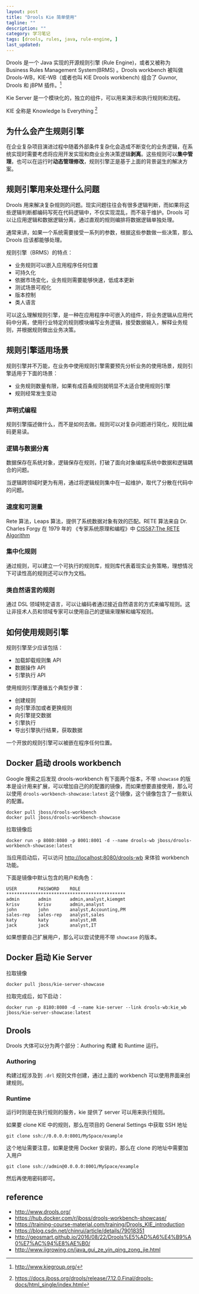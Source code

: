 ```yaml
---
layout: post
title: "Drools Kie 简单使用"
tagline: ""
description: ""
category: 学习笔记
tags: [drools, rules, java, rule-engine, ]
last_updated:
---
```


Drools 是一个 Java 实现的开源规则引擎 (Rule Engine)，或者又被称为 Business Rules Management System(BRMS) 。Drools workbench 被叫做 Drools-WB，KIE-WB（或者也叫 KIE Drools workbench) 组合了 Guvnor, Drools 和 jBPM 插件。[^1]

[^1]: <http://www.kiegroup.org/>

Kie Server 是一个模块化的，独立的组件，可以用来演示和执行规则和流程。

KIE 全称是 Knowledge Is Everything [^2]

[^2]: <https://docs.jboss.org/drools/release/7.12.0.Final/drools-docs/html_single/index.html>

## 为什么会产生规则引擎
在企业复杂项目演进过程中随着外部条件复杂化会造成不断变化的业务逻辑，在系统实现时需要考虑将应用开发实现和商业业务决策逻辑**剥离**。这些规则可以**集中管理**，也可以在运行时**动态管理修改**，规则引擎正是基于上面的背景诞生的解决方案。

## 规则引擎用来处理什么问题
Drools 用来解决复杂规则的问题。现实问题往往会有很多逻辑判断，而如果将这些逻辑判断都编码写死在代码逻辑中，不仅实现混乱，而不易于维护。Drools 可以让应用逻辑和数据逻辑分离，通过直观的规则编排将数据逻辑单独处理。

通常来讲，如果一个系统需要接受一系列的参数，根据这些参数做一些决策，那么 Drools 应该都能够处理。

规则引擎（BRMS）的特点：

- 业务规则可以嵌入应用程序任何位置
- 可持久化
- 依据市场变化，业务规则需要能够快速，低成本更新
- 测试场景可视化
- 版本控制
- 类人语言

可以这么理解规则引擎，是一种在应用程序中可嵌入的组件，将业务逻辑从应用代码中分离，使用行业特定的规则模块编写业务逻辑，接受数据输入，解释业务规则，并根据规则做出业务决策。

## 规则引擎适用场景
规则引擎并不万能，在业务中使用规则引擎需要预先分析业务的使用场景，规则引擎适用于下面的场景：

- 业务规则数量有限，如果有成百条规则就明显不太适合使用规则引擎
- 规则经常发生变动


### 声明式编程
规则引擎描述做什么，而不是如何去做。规则可以对复杂问题进行简化，规则比编码更易读。

### 逻辑与数据分离
数据保存在系统对象，逻辑保存在规则，打破了面向对象编程系统中数据和逻辑耦合的问题。

当逻辑跨领域时更为有用，通过将逻辑规则集中在一起维护，取代了分散在代码中的问题。

### 速度和可测量
Rete 算法，Leaps 算法，提供了系统数据对象有效的匹配。RETE 算法来自 Dr. Charles Forgy 在 1979 年的 《专家系统原理和编程》中 [CIS587:The RETE Algorithm](https://cis.temple.edu/~ingargio/cis587/readings/rete.html)

### 集中化规则
通过规则，可以建立一个可执行的规则库，规则库代表着现实业务策略，理想情况下可读性高的规则还可以作为文档。

### 类自然语言的规则
通过 DSL 领域特定语言，可以让编码者通过接近自然语言的方式来编写规则。这让非技术人员和领域专家可以使用自己的逻辑来理解和编写规则。

## 如何使用规则引擎
规则引擎至少应该包括：

- 加载卸载规则集 API
- 数据操作 API
- 引擎执行 API

使用规则引擎遵循五个典型步骤：

- 创建规则
- 向引擎添加或者更换规则
- 向引擎提交数据
- 引擎执行
- 导出引擎执行结果，获取数据

一个开放的规则引擎可以被嵌在程序任何位置。

## Docker 启动 drools workbench
Google 搜索之后发现 drools-workbench 有下面两个版本，不带 `showcase` 的版本是设计用来扩展，可以增加自己的的配置的镜像，而如果想要直接使用，那么可以使用 `drools-workbench-showcase:latest` 这个镜像，这个镜像包含了一些默认的配置。

    docker pull jboss/drools-workbench
    docker pull jboss/drools-workbench-showcase

拉取镜像后

    docker run -p 8080:8080 -p 8001:8001 -d --name drools-wb jboss/drools-workbench-showcase:latest

当应用启动后，可以访问 <http://localhost:8080/drools-wb> 来体验 workbench 功能。

下面是镜像中默认包含的用户和角色：

    USER        PASSWORD    ROLE
    *********************************************
    admin       admin       admin,analyst,kiemgmt
    krisv       krisv       admin,analyst
    john        john        analyst,Accounting,PM
    sales-rep   sales-rep   analyst,sales
    katy        katy        analyst,HR
    jack        jack        analyst,IT

如果想要自己扩展用户，那么可以尝试使用不带 `showcase` 的版本。


## Docker 启动 Kie Server
拉取镜像

    docker pull jboss/kie-server-showcase

拉取完成后，如下启动：

    docker run -p 8180:8080 -d --name kie-server --link drools-wb:kie_wb jboss/kie-server-showcase:latest

## Drools
Drools 大体可以分为两个部分：Authoring 构建 和 Runtime 运行。

### Authoring
构建过程涉及到 `.drl` 规则文件创建，通过上面的 workbench 可以使用界面来创建规则。

### Runtime
运行时则是在执行规则的服务，kie 提供了 server 可以用来执行规则。

如果要 clone KIE 中的规则，那么在项目的 General Settings 中获取 SSH 地址

    git clone ssh://0.0.0.0:8001/MySpace/example

这个地址需要注意，如果是使用 Docker 安装的，那么在 clone 的地址中需要加入用户

    git clone ssh://admin@0.0.0.0:8001/MySpace/example

然后再使用密码即可。

## reference

- <http://www.drools.org/>
- <https://hub.docker.com/r/jboss/drools-workbench-showcase/>
- <https://training-course-material.com/training/Drools_KIE_introduction>
- <https://blog.csdn.net/chinrui/article/details/79018351>
- <http://geosmart.github.io/2016/08/22/Drools%E5%AD%A6%E4%B9%A0%E7%AC%94%E8%AE%B0/>
- <http://www.iigrowing.cn/java_gui_ze_yin_qing_zong_jie.html>
